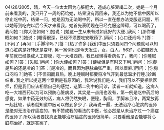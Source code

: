 04/26/2005，晴，今天一位太太因为心脏肥大，造成心脏衰竭二次，她是一个月前来看我的，我只开了一周的药给她，结果没有再回来，我还以为她不信中医所以停止吃中药，结果一问，她是因为无法喝中药，所以一直在想办法克服这问题，所以她等到吃完以后今天才来看我，她首先表明现在已经克服这障碍，可以喝药了，我问她：[你大便如何？]她说：[她这一生从未有过如此好的大便.]我问：[那你睡眠如何？]她说：[睡得很深，已经不须要吃安眠药了.]再问：[心口还闷吗？]答：[不闷了.]再问：[手脚冷吗？]答：[热了许多.]我们中医只须要问四个问题就可以知道心脏病是好转还是变坏.
另一案例也是今天发生，女，白人，56岁，心脏瓣膜九年前就已经换成人工瓣膜，吃一大堆西药，我已经懒得看药名了，我问：[你睡眠如何？]答：[失眠.]再问：[你大便如何？]答：[便秘但是有时又下利.]再问：[你脚是热的还是冷的？]答：[是冷的，而且因为静脉曲张严重，所以很麻.]再问：[你胸口闷吗？]她答：[不但闷而且热，晚上睡眠时都要将冷气开到最低温才行睡.]诊断结束.
我之所以提这两个案例是有原因的，我常说我们是人，我们可以不要相信医师，但是我们应该相信自己的感觉，这第二例中的问诊，读者一听就知道，这病人吃一大堆西药以为可以预防心脏病发，其实是一点用也没有，第一例是吃中药后的感觉，如果中药无效的话，病人将仍然失眠，便秘，胸闷，手脚麻且冷，两案放再一起比较，读者就知道中医可以做到多少了.
我再说一遍，无法治疗心脏病的医师是绝对无法治疗癌症的，有不赞成我的看法的中医，他必然是从未治疗过一个癌症的医师了.所以读者要找真正能够治疗癌症的医师很简单，只要看他是否能够将心脏病治好，就是答案了.